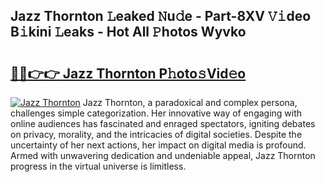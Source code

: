 ## Jazz Thornton 𝙻eaked 𝙽u𝚍e - Part-8XV 𝚅𝚒deo B𝚒kini 𝙻eaks - Hot All 𝙿hotos Wyvko

# <h2><a href="http://ld0mda.urlbe.top/?page=Jazz+Thornton">🔗🔗👉👉 Jazz Thornton P𝚑oto𝚜Vid𝚎o</a></h2>

[![Jazz Thornton](https://i.imgur.com/eBuTRDB.gif)](http://ld0mda.urlbe.top/?page=Jazz+Thornton)
Jazz Thornton, a paradoxical and complex persona, challenges simple categorization. Her innovative way of engaging with online audiences has fascinated and enraged spectators, igniting debates on privacy, morality, and the intricacies of digital societies. Despite the uncertainty of her next actions, her impact on digital media is profound. Armed with unwavering dedication and undeniable appeal, Jazz Thornton progress in the virtual universe is limitless.
